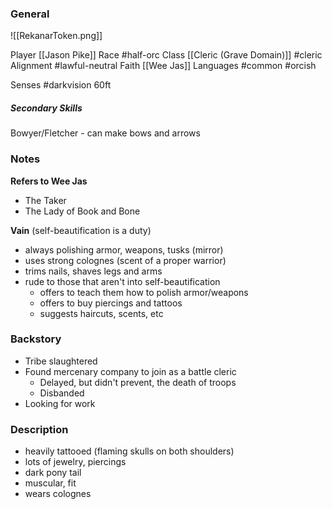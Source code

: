 
### General
![[RekanarToken.png]]


Player [[Jason Pike]]
Race #half-orc
Class [[Cleric (Grave Domain)]] #cleric
Alignment #lawful-neutral
Faith [[Wee Jas]]
Languages #common #orcish

Senses
#darkvision 60ft

##### Secondary Skills
Bowyer/Fletcher - can make bows and arrows

### Notes

**Refers to Wee Jas**
- The Taker
- The Lady of Book and Bone

**Vain** (self-beautification is a duty)
- always polishing armor, weapons, tusks (mirror)
- uses strong colognes (scent of a proper warrior)
- trims nails, shaves legs and arms
- rude to those that aren't into self-beautification
	- offers to teach them how to polish armor/weapons
	- offers to buy piercings and tattoos
	- suggests haircuts, scents, etc

### Backstory
- Tribe slaughtered
- Found mercenary company to join as a battle cleric
	- Delayed, but didn't prevent, the death of troops
	- Disbanded
- Looking for work

### Description
- heavily tattooed (flaming skulls on both shoulders)
- lots of jewelry, piercings
- dark pony tail
- muscular, fit
- wears colognes





